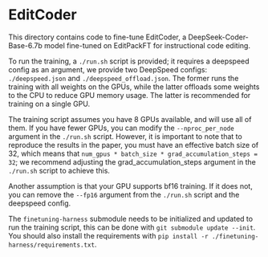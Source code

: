 # EditCoder

This directory contains code to fine-tune EditCoder, a DeepSeek-Coder-Base-6.7b model fine-tuned on
EditPackFT for instructional code editing.

To run the training, a `./run.sh` script is provided; it requires a deepspeed config as an argument,
we provide two DeepSpeed configs: `./deepspeed.json` and `./deepspeed_offload.json`. The former
runs the training with all weights on the GPUs, while the latter offloads some weights to the CPU
to reduce GPU memory usage. The latter is recommended for training on a single GPU.

The training script assumes you have 8 GPUs available, and will use all of them. If you have fewer
GPUs, you can modify the `--nproc_per_node` argument in the `./run.sh` script. However, it is
important to note that to reproduce the results in the paper, you must have an effective batch size
of 32, which means that `num_gpus * batch_size * grad_accumulation_steps = 32`; we recommend
adjusting the grad_accumulation_steps argument in the `./run.sh` script to achieve this.

Another assumption is that your GPU supports bf16 training. If it does not, you can remove the
`--fp16` argument from the `./run.sh` script and the deepspeed config.

The `finetuning-harness` submodule needs to be initialized and updated to run the training script,
this can be done with `git submodule update --init`. You should also install the requirements
with `pip install -r ./finetuning-harness/requirements.txt`.

